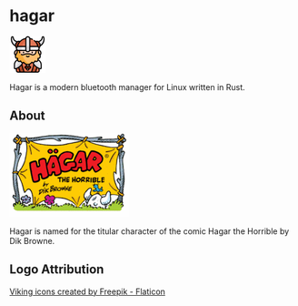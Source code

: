 # hagar

![hagar logo](./assets/viking-64p.png)

Hagar is a modern bluetooth manager for Linux written in Rust.


## About

![hagar the horrible logo](./assets/Hagar_the_Horrible_Logo.png)

Hagar is named for the titular character of the comic Hagar the Horrible by Dik Browne.

## Logo Attribution

<a href="https://www.flaticon.com/free-icons/viking" title="viking icons">Viking icons created by Freepik - Flaticon</a>
